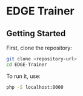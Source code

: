 
# EDGE Trainer

## Getting Started

First, clone the repository:

```sh
git clone <repository-url>
cd EDGE-Trainer
```

To run it, use:

```sh
php -S localhost:8000
```
